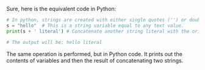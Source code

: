 Sure, here is the equivalent code in Python:

```python
# In python, strings are created with either single quotes ('') or double quotes ("").
s = "hello"  # This is a string variable equal to any text value.
print(s + ' literal') # Concatenate another string literal with the original string variable. 

# The output will be: hello literal
```
The same operation is performed, but in Python code. It prints out the contents of variables and then the result of concatenating two strings.
